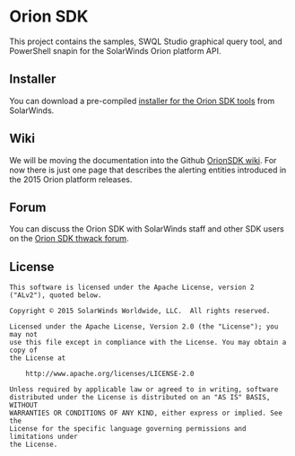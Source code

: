 # Orion SDK

This project contains the samples, SWQL Studio graphical query tool, and PowerShell snapin for the SolarWinds Orion platform API.

## Installer

You can download a pre-compiled [installer for the Orion SDK tools](http://knowledgebase.solarwinds.com/kb/questions/5811/Downloading+the+SolarWinds+Orion+SDK) from SolarWinds.

## Wiki

We will be moving the documentation into the Github [OrionSDK wiki](https://github.com/solarwinds/OrionSDK/wiki/Alerts). For now there is just one page that describes the alerting entities introduced in the 2015 Orion platform releases.

## Forum

You can discuss the Orion SDK with SolarWinds staff and other SDK users on the [Orion SDK thwack forum](https://thwack.solarwinds.com/community/labs_tht/orion-sdk).

## License

	This software is licensed under the Apache License, version 2 ("ALv2"), quoted below.

	Copyright © 2015 SolarWinds Worldwide, LLC.  All rights reserved.

	Licensed under the Apache License, Version 2.0 (the "License"); you may not
	use this file except in compliance with the License. You may obtain a copy of
	the License at

	    http://www.apache.org/licenses/LICENSE-2.0

	Unless required by applicable law or agreed to in writing, software
	distributed under the License is distributed on an "AS IS" BASIS, WITHOUT
	WARRANTIES OR CONDITIONS OF ANY KIND, either express or implied. See the
	License for the specific language governing permissions and limitations under
	the License.
